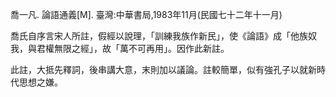 喬一凡. 論語通義[M]. 臺灣:中華書局,1983年11月(民國七十二年十一月)

喬氏自序言宋人所註，假經以說理，「訓練我族作新民」，使《論語》成「他族奴我，與君權無限之經」，故「萬不可再用」。因作此新註。

此註，大抵先釋詞，後串講大意，末則加以議論。註較簡單，似有強孔子以就新時代思想之嫌。
